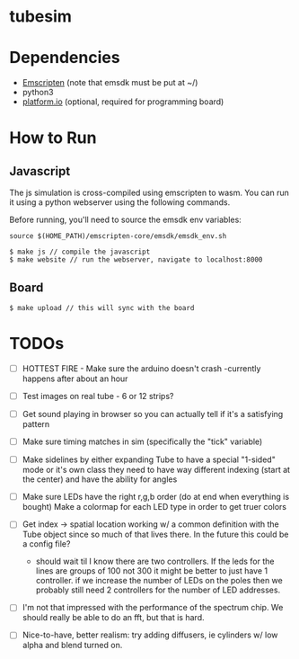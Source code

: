 # tubesim

# Dependencies

- [Emscripten](https://emscripten.org/docs/getting_started/downloads.html) (note that emsdk must be put at ~/)
- python3
- [platform.io](https://platformio.org/) (optional, required for programming board)

# How to Run

## Javascript

The js simulation is cross-compiled using emscripten to wasm. You can run it using
a python webserver using the following commands.

Before running, you'll need to source the emsdk env variables:

```
source $(HOME_PATH)/emscripten-core/emsdk/emsdk_env.sh
```

```
$ make js // compile the javascript
$ make website // run the webserver, navigate to localhost:8000
```

## Board

```
$ make upload // this will sync with the board
```

# TODOs

- [ ] HOTTEST FIRE - Make sure the arduino doesn't crash
    -currently happens after about an hour

- [ ] Test images on real tube - 6 or 12 strips?

- [ ] Get sound playing in browser so you can actually tell if it's a satisfying pattern

- [ ] Make sure timing matches in sim (specifically the "tick" variable)

- [ ] Make sidelines by either expanding Tube to have a special "1-sided" mode or it's own class
    they need to have way different indexing (start at the center) and have the ability for angles

- [ ] Make sure LEDs have the right r,g,b order (do at end when everything is bought)
    Make a colormap for each LED type in order to get truer colors

- [ ] Get index -> spatial location working w/ a common definition with the Tube object since so much of that lives there. In the future this could be a config file?
    - should wait til I know there are two controllers. If the leds for the lines are groups of 100 not 300 it might be better to just have 1 controller. if we increase the number of LEDs on the poles then we probably still need 2 controllers for the number of LED addresses.

- [ ] I'm not that impressed with the performance of the spectrum chip. We should really be able to do an fft, but that is hard.

- [ ] Nice-to-have, better realism: try adding diffusers, ie cylinders w/ low alpha and blend turned on.